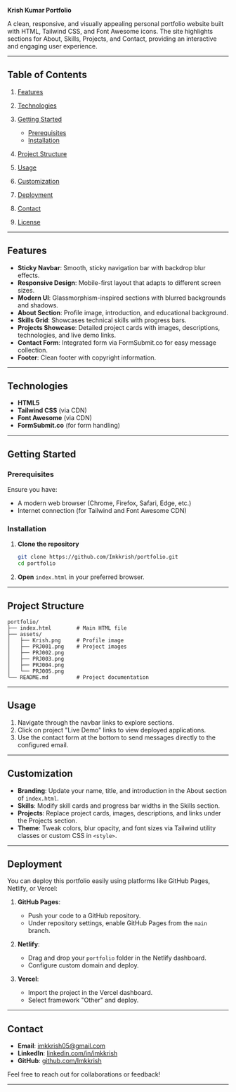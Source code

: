 **Krish Kumar Portfolio**

A clean, responsive, and visually appealing personal portfolio website built with HTML, Tailwind CSS, and Font Awesome icons. The site highlights sections for About, Skills, Projects, and Contact, providing an interactive and engaging user experience.

---

## Table of Contents

1. [Features](#features)
2. [Technologies](#technologies)
3. [Getting Started](#getting-started)

   * [Prerequisites](#prerequisites)
   * [Installation](#installation)
4. [Project Structure](#project-structure)
5. [Usage](#usage)
6. [Customization](#customization)
7. [Deployment](#deployment)
8. [Contact](#contact)
9. [License](#license)

---

## Features

* **Sticky Navbar**: Smooth, sticky navigation bar with backdrop blur effects.
* **Responsive Design**: Mobile-first layout that adapts to different screen sizes.
* **Modern UI**: Glassmorphism-inspired sections with blurred backgrounds and shadows.
* **About Section**: Profile image, introduction, and educational background.
* **Skills Grid**: Showcases technical skills with progress bars.
* **Projects Showcase**: Detailed project cards with images, descriptions, technologies, and live demo links.
* **Contact Form**: Integrated form via FormSubmit.co for easy message collection.
* **Footer**: Clean footer with copyright information.

---

## Technologies

* **HTML5**
* **Tailwind CSS** (via CDN)
* **Font Awesome** (via CDN)
* **FormSubmit.co** (for form handling)

---

## Getting Started

### Prerequisites

Ensure you have:

* A modern web browser (Chrome, Firefox, Safari, Edge, etc.)
* Internet connection (for Tailwind and Font Awesome CDN)

### Installation

1. **Clone the repository**

   ```bash
   git clone https://github.com/Imkkrish/portfolio.git
   cd portfolio
   ```

2. **Open** `index.html` in your preferred browser.

---

## Project Structure

```
portfolio/
├── index.html        # Main HTML file
├── assets/
│   ├── Krish.png     # Profile image
│   ├── PRJ001.png    # Project images
│   ├── PRJ002.png
│   ├── PRJ003.png
│   ├── PRJ004.png
│   └── PRJ005.png
└── README.md         # Project documentation
```

---

## Usage

1. Navigate through the navbar links to explore sections.
2. Click on project "Live Demo" links to view deployed applications.
3. Use the contact form at the bottom to send messages directly to the configured email.

---

## Customization

* **Branding**: Update your name, title, and introduction in the About section of `index.html`.
* **Skills**: Modify skill cards and progress bar widths in the Skills section.
* **Projects**: Replace project cards, images, descriptions, and links under the Projects section.
* **Theme**: Tweak colors, blur opacity, and font sizes via Tailwind utility classes or custom CSS in `<style>`.

---

## Deployment

You can deploy this portfolio easily using platforms like GitHub Pages, Netlify, or Vercel:

1. **GitHub Pages**:

   * Push your code to a GitHub repository.
   * Under repository settings, enable GitHub Pages from the `main` branch.

2. **Netlify**:

   * Drag and drop your `portfolio` folder in the Netlify dashboard.
   * Configure custom domain and deploy.

3. **Vercel**:

   * Import the project in the Vercel dashboard.
   * Select framework "Other" and deploy.

---

## Contact

* **Email**: [imkkrish05@gmail.com](mailto:imkkrish05@gmail.com)
* **LinkedIn**: [linkedin.com/in/imkkrish](https://www.linkedin.com/in/imkkrish/)
* **GitHub**: [github.com/Imkkrish](https://github.com/Imkkrish)

Feel free to reach out for collaborations or feedback!

---